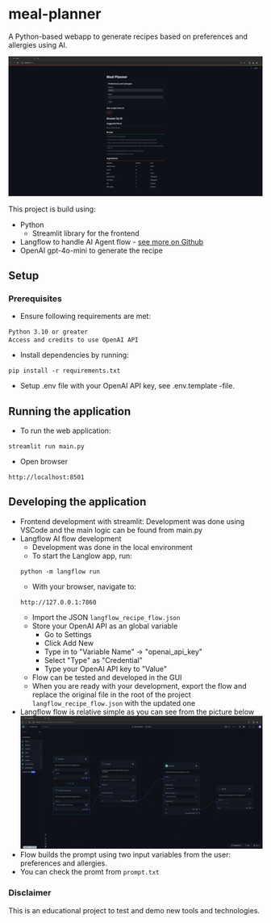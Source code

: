 # meal-planner
A Python-based webapp to generate recipes based on preferences and allergies using AI.

![App](imgs/app.png)

This project is build using:
- Python
    - Streamlit library for the frontend
- Langflow to handle AI Agent flow - [see more on Github](https://github.com/langflow-ai/langflow)
- OpenAI gpt-4o-mini to generate the recipe

## Setup
### Prerequisites
- Ensure following requirements are met:

```
Python 3.10 or greater
Access and credits to use OpenAI API
```

- Install dependencies by running:
```
pip install -r requirements.txt
```

- Setup .env file with your OpenAI API key, see .env.template -file.

## Running the application
- To run the web application:
```
streamlit run main.py
```
- Open browser
```
http://localhost:8501
```

## Developing the application
- Frontend development with streamlit: Development was done using VSCode and the main logic can be found from main.py
- Langflow AI flow development
    - Development was done in the local environment
    - To start the Langlow app, run:
    ```
    python -m langflow run
    ```
    - With your browser, navigate to:
    ```
    http://127.0.0.1:7860
    ```
    - Import the JSON ```langflow_recipe_flow.json```
    - Store your OpenAI API as an global variable
        - Go to Settings
        - Click Add New
        - Type in to "Variable Name" -> "openai_api_key"
        - Select "Type" as "Credential"
        - Type your OpenAI API key to "Value"
    - Flow can be tested and developed in the GUI
    - When you are ready with your development, export the flow and replace the original file in the root of the project ```langflow_recipe_flow.json``` with the updated one
- Langflow flow is relative simple as you can see from the picture below
![Langflow](imgs/langflow.png)
- Flow builds the prompt using two input variables from the user: preferences and allergies.
- You can check the promt from ```prompt.txt```

### Disclaimer
This is an educational project to test and demo new tools and technologies.